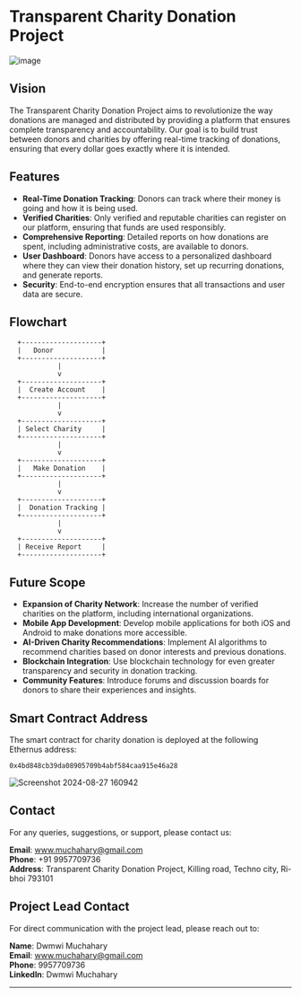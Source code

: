 # Transparent Charity Donation Project

![image](https://github.com/user-attachments/assets/01c5191f-5d4b-4d2b-8c6c-b6e7ec394dd8)

## Vision
The Transparent Charity Donation Project aims to revolutionize the way donations are managed and distributed by providing a platform that ensures complete transparency and accountability. Our goal is to build trust between donors and charities by offering real-time tracking of donations, ensuring that every dollar goes exactly where it is intended.

## Features
- **Real-Time Donation Tracking**: Donors can track where their money is going and how it is being used.
- **Verified Charities**: Only verified and reputable charities can register on our platform, ensuring that funds are used responsibly.
- **Comprehensive Reporting**: Detailed reports on how donations are spent, including administrative costs, are available to donors.
- **User Dashboard**: Donors have access to a personalized dashboard where they can view their donation history, set up recurring donations, and generate reports.
- **Security**: End-to-end encryption ensures that all transactions and user data are secure.

## Flowchart
```plaintext
  +--------------------+
  |   Donor            |
  +--------------------+
            |
            v
  +--------------------+
  |  Create Account    |
  +--------------------+
            |
            v
  +--------------------+
  | Select Charity     |
  +--------------------+
            |
            v
  +--------------------+
  |   Make Donation    |
  +--------------------+
            |
            v
  +--------------------+
  |  Donation Tracking |
  +--------------------+
            |
            v
  +--------------------+
  | Receive Report     |
  +--------------------+

```

## Future Scope
- **Expansion of Charity Network**: Increase the number of verified charities on the platform, including international organizations.
- **Mobile App Development**: Develop mobile applications for both iOS and Android to make donations more accessible.
- **AI-Driven Charity Recommendations**: Implement AI algorithms to recommend charities based on donor interests and previous donations.
- **Blockchain Integration**: Use blockchain technology for even greater transparency and security in donation tracking.
- **Community Features**: Introduce forums and discussion boards for donors to share their experiences and insights.

## Smart Contract Address
The smart contract for charity donation is deployed at the following Ethernus address:
```
0x4bd848cb39da08905709b4abf584caa915e46a28
```
![Screenshot 2024-08-27 160942](https://github.com/user-attachments/assets/8b87ae5b-1dbf-4fa7-ba6d-0bd897d330fe)

## Contact
For any queries, suggestions, or support, please contact us:

**Email**: www.muchahary@gmail.com  
**Phone**: +91 9957709736  
**Address**: Transparent Charity Donation Project, Killing road, Techno city, Ri-bhoi 793101

## Project Lead Contact
For direct communication with the project lead, please reach out to:

**Name**: Dwmwi Muchahary  
**Email**: www.muchahary@gmail.com  
**Phone**: 9957709736  
**LinkedIn**: Dwmwi Muchahary

---
